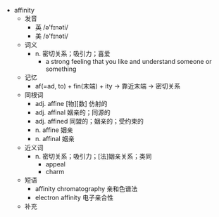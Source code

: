 - affinity
  - 发音
    - 英 /ə'fɪnəti/
    - 美 /ə'fɪnəti/
  - 词义
    - n. 密切关系；吸引力；喜爱
      - a strong feeling that you like and understand someone or something
  - 记忆
    - af(=ad, to) + fin(末端) + ity → 靠近末端 → 密切关系
  - 同根词
    - adj. affine [物][数] 仿射的
    - adj. affinal 姻亲的；同源的
    - adj. affined 同盟的；姻亲的；受约束的
    - n. affine 姻亲
    - n. affinal 姻亲
  - 近义词
    - n. 密切关系；吸引力；[法]姻亲关系；类同
      - appeal
      - charm
  - 短语
    - affinity chromatography 亲和色谱法
    - electron affinity 电子亲合性
  - 补充